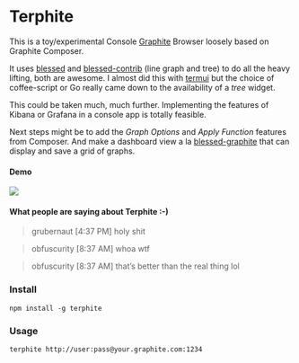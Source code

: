 # Terphite

This is a toy/experimental Console [Graphite](http://graphite.readthedocs.org/) Browser loosely based on Graphite Composer.

It uses [blessed](https://github.com/chjj/blessed) and [blessed-contrib](https://github.com/yaronn/blessed-contrib) (line graph and tree) to do all the heavy lifting, both are awesome. I almost did this with [termui](https://github.com/gizak/termui) but the choice of coffee-script or Go really came down to the availability of a _tree_ widget.

This could be taken much, much further. Implementing the features of Kibana or Grafana in a console app is totally feasible.

Next steps might be to add the _Graph Options_ and _Apply Function_ features from Composer. And make a dashboard view a la [blessed-graphite](https://github.com/lovehandle/blessed-graphite) that can display and save a grid of graphs.

#### Demo
![](http://i.imgur.com/l8LbbrG.gif)

#### What people are saying about Terphite :-)
> grubernaut [4:37 PM]
holy shit

> obfuscurity [8:37 AM]
whoa wtf

>obfuscurity [8:37 AM]
that’s better than the real thing lol

### Install

    npm install -g terphite

### Usage

    terphite http://user:pass@your.graphite.com:1234
